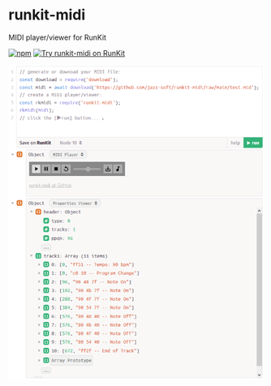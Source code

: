 # runkit-midi
MIDI player/viewer for RunKit

[![npm](https://img.shields.io/npm/v/runkit-midi.svg)](https://www.npmjs.com/package/runkit-midi)
[![Try runkit-midi on RunKit](https://badge.runkitcdn.com/runkit-midi.svg)](https://npm.runkit.com/runkit-midi)

[![screenshot](https://github.com/jazz-soft/runkit-midi/raw/main/media/rkmidi.png)](https://npm.runkit.com/runkit-midi)
